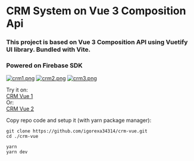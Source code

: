 # CRM System on Vue 3 Composition Api

### This project is based on Vue 3 Composition API using Vuetify UI library. Bundled with Vite. 
### Powered on Firebase SDK

[![crm1.png](https://i.postimg.cc/tTmYxCzP/crm.png)](https://postimg.cc/dkrsMFpt)
[![crm2.png](https://i.postimg.cc/SxsC1sZX/crm1.png)](https://postimg.cc/Yh5vhpBk)
[![crm3.png](https://i.postimg.cc/s2GSyLCs/crm2.png)](https://postimg.cc/Jymt5Ph2)


Try it on:\
[CRM Vue 1](https://crm-vue-f0e4a.web.app "CRM Vue")\
Or:\
[CRM Vue 2](https://crm-vue-f0e4a.firebaseapp.com "CRM Vue")


Copy repo code and setup it (with yarn package manager):
```
git clone https://github.com/igorexa34314/crm-vue.git
cd ./crm-vue
```
```
yarn
yarn dev
```  
